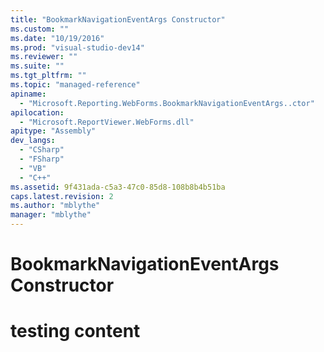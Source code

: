 ```yaml
---
title: "BookmarkNavigationEventArgs Constructor"
ms.custom: ""
ms.date: "10/19/2016"
ms.prod: "visual-studio-dev14"
ms.reviewer: ""
ms.suite: ""
ms.tgt_pltfrm: ""
ms.topic: "managed-reference"
apiname: 
  - "Microsoft.Reporting.WebForms.BookmarkNavigationEventArgs..ctor"
apilocation: 
  - "Microsoft.ReportViewer.WebForms.dll"
apitype: "Assembly"
dev_langs: 
  - "CSharp"
  - "FSharp"
  - "VB"
  - "C++"
ms.assetid: 9f431ada-c5a3-47c0-85d8-108b8b4b51ba
caps.latest.revision: 2
ms.author: "mblythe"
manager: "mblythe"
---
```

# BookmarkNavigationEventArgs Constructor
# testing content
